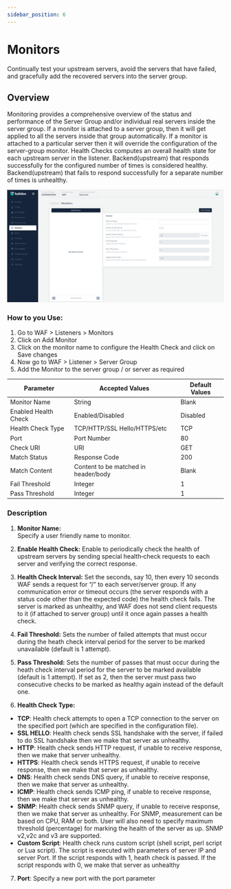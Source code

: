 ```yaml
---
sidebar_position: 6
---
```


# Monitors
Continually test your upstream servers, avoid the servers that have failed, and gracefully add the recovered servers into the server group.

## Overview
Monitoring provides a comprehensive overview of the status and performance of the Server Group  and/or individual real servers inside the server group. If a monitor is attached to a server group, then it will get applied to all the servers inside that group automatically. If a monitor is attached to a particular server then it will override the configuration of the server-group monitor. Health Checks computes an overall health state for each upstream server in the listener. Backend(upstream) that responds successfully for the configured number of times is considered healthy. Backend(upstream) that fails to respond successfully for a separate number of times is unhealthy.

![Monitors](/img/waf/v2/addmonitor.png)

### How to you Use:

1. Go to WAF > Listeners > Monitors
2. Click on Add Monitor
3. Click on the monitor name to configure the Health Check and click on Save changes
4. Now go to WAF > Listener > Server Group 
5. Add the Monitor to the server group / or server as required  


| Parameter | Accepted Values  | Default Values |
| ----------- | ----------- | ----------- |
| Monitor Name| String | Blank |
| Enabled Health Check | Enabled/Disabled | Disabled |  
| Health Check Type | TCP/HTTP/SSL Hello/HTTPS/etc | TCP |
| Port | Port Number | 80 |
| Check URI | URI | GET |
| Match Status | Response Code | 200|
| Match Content | Content to be matched in header/body | Blank |
| Fail Threshold | Integer | 1|
| Pass Threshold | Integer | 1|

### Description

1. **Monitor Name:**  
Specify a user friendly name to monitor.  

2. **Enable Health Check:**
Enable to periodically check the health of upstream servers by sending special health‑check requests to each server and verifying the correct response.  

3. **Health Check Interval:**
Set the seconds, say 10, then every 10 seconds WAF sends a request for “/” to each server/server group. If any communication error or timeout occurs (the server responds with a status code other than the expected code) the health check fails. The server is marked as unhealthy, and WAF does not send client requests to it (if attached to server group) until it once again passes a health check.  

4. **Fail Threshold:**
Sets the number of failed attempts that must occur during the heath check interval period for the server to be marked unavailable (default is 1 attempt).  

5. **Pass Threshold:**
Sets the number of passes that must occur during the heath check interval period for the server to be marked available (default is 1 attempt). If set as 2, then the server must pass two consecutive checks to be marked as healthy again instead of the default one.  

6. **Health Check Type:**
 - **TCP**: 
Health check attempts to open a TCP connection to the server on the specified port (which are specified in the configuration file).
 - **SSL HELLO**:
Health check sends SSL handshake with the server, if failed to do SSL handshake then we make that server as unhealthy.
 - **HTTP**: 
Health check sends HTTP request, if unable to receive response, then we make that server unhealthy.
 - **HTTPS**: 
Health check sends HTTPS request, if unable to receive response, then we make that server as unhealthy.  
 - **DNS**: 
Health check sends DNS query, if unable to receive response, then we make that server as unhealthy.  
 - **ICMP**: 
Health check sends ICMP ping, if unable to receive response, then we make that server as unhealthy.  
 - **SNMP**: 
Health check sends SNMP query, if unable to receive response, then we make that server as unhealthy. For SNMP, measurement can be based on CPU, RAM or both. User will also need to specify maximum threshold (percentage) for marking the health of the server as up. SNMP v2,v2c and v3 are supported.  
 - **Custom Script**: 
Health check runs custom script (shell script, perl script or Lua script). The script is executed with parameters of server IP and server Port. If the script responds with 1, heath check is passed. If the script responds with 0, we make that server as unhealthy  

7. **Port**: 
Specify a new port with the port parameter